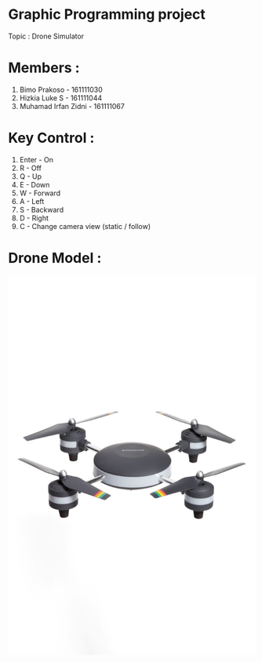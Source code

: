 # Graphic Programming project  
Topic : Drone Simulator  
  
# Members :  
1. Bimo Prakoso - 161111030  
2. Hizkia Luke S - 161111044  
3. Muhamad Irfan Zidni - 161111067  
  
# Key Control :  
1. Enter - On  
2. R - Off  
3. Q - Up  
4. E - Down  
5. W - Forward  
6. A - Left  
7. S - Backward  
8. D - Right  
9. C - Change camera view (static / follow)  
  
# Drone Model : 
![Drone model example](https://raw.githubusercontent.com/ivzi/grafis-project/master/Drone2.jpeg)